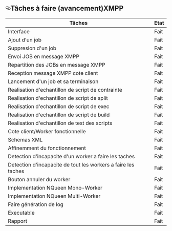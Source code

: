 
<h2><a id="user-content-tâches-à-faire-avancement" class="anchor" href="#tâches-à-faire-avancement" aria-hidden="true"><svg aria-hidden="true" class="octicon octicon-link" height="16" version="1.1" viewBox="0 0 16 16" width="16"><path fill-rule="evenodd" d="M4 9h1v1H4c-1.5 0-3-1.69-3-3.5S2.55 3 4 3h4c1.45 0 3 1.69 3 3.5 0 1.41-.91 2.72-2 3.25V8.59c.58-.45 1-1.27 1-2.09C10 5.22 8.98 4 8 4H4c-.98 0-2 1.22-2 2.5S3 9 4 9zm9-3h-1v1h1c1 0 2 1.22 2 2.5S13.98 12 13 12H9c-.98 0-2-1.22-2-2.5 0-.83.42-1.64 1-2.09V6.25c-1.09.53-2 1.84-2 3.25C6 11.31 7.55 13 9 13h4c1.45 0 3-1.69 3-3.5S14.5 6 13 6z"></path></svg></a>Tâches à faire (avancement)XMPP</h2>

<table><thead>
<tr>
<th>Tâches</th>
<th>Etat</th>
</tr>
</thead><tbody>
<tr>
<td>Interface</td>
<td>Fait</td>
</tr>
<tr>
<td>Ajout d'un job</td>
<td>Fait</td>
</tr>
<tr>
<td>Suppresion d'un job</td>
<td>Fait</td>
</tr>
<tr>
<td>Envoi JOB en message XMPP</td>
<td>Fait</td>
</tr>
<tr>
<td>Repartition des JOBs en message XMPP</td>
<td>Fait</td>
</tr>
<tr>
<td>Reception message XMPP cote client</td>
<td>Fait</td>
</tr>
<tr>
<td>Lancement d'un job et sa terminaison</td>
<td>Fait</td>
</tr>
<tr>
<td>Realisation d'echantillon de script de contrainte</td>
<td>Fait</td>
</tr>
<tr>
<td>Realisation d'echantillon de script de split</td>
<td>Fait</td>
</tr>
<tr>
<td>Realisation d'echantillon de script de exec</td>
<td>Fait</td>
</tr>
<tr>
<td>Realisation d'echantillon de script de build</td>
<td>Fait</td>
</tr>
<tr>
<td>Realisation d'echantillon de test des scripts </td>
<td>Fait</td>
</tr>
<tr>
<td>Cote client/Worker fonctionnelle</td>
<td>Fait</td>
</tr>
<tr>
<td>Schemas XML</td>
<td>Fait</td>
</tr>
<tr>
<td>Affinemment du fonctionnement</td>
<td>Fait</td>
</tr>
<tr>
<td>Detection d'incapacite d'un worker a faire les taches </td>
<td>Fait</td>
</tr>
<tr>
<td>Detection d'incapacite de tout les workers a faire les taches</td>
<td>Fait</td>
</tr>
<tr>
<td>Bouton annuler du worker</td>
<td>Fait</td>
</tr>
<tr>
<td>Implementation NQueen Mono-Worker</td>
<td>Fait</td>
</tr>
<tr>
<td>Implementation NQueen Multi-Worker</td>
<td>Fait</td>
</tr>
<tr>
<td>Faire génération de log</td>
<td>Fait</td>
</tr>
<tr>
<td>Executable</td>
<td>Fait</td>
</tr>
<tr>
<td>Rapport</td>
<td>Fait</td>
</tr>
</tbody></table>
</article>
  </div>

</div>
